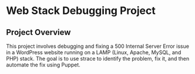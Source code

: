 # Web Stack Debugging Project
## Project Overview
This project involves debugging and fixing a 500 Internal Server Error issue in a WordPress website running on a LAMP (Linux, Apache, MySQL, and PHP) stack. The goal is to use strace to identify the problem, fix it, and then automate the fix using Puppet.

